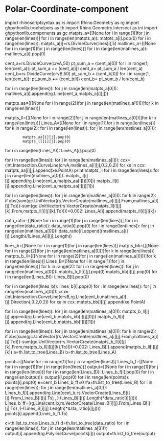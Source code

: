 # Polar-Coordinate-component
import rhinoscriptsyntax as rs
import Rhino.Geometry as rg
import ghpythonlib.treehelpers as th
import Rhino.Geometry.Intersect as int
import ghpythonlib.components as gc
matpts_a=[[None for i in range(1)]for j in range(len(lines))]
for i in range(len(matpts_a)):
    matpts_a[i].pop(0)
for i in range(len(lines)):
    matpts_a[i]=rs.DivideCurve(lines[i],5)
matlines_a=[[None for i in range(1)]for j in range(len(lines))]
for i in range(len(matlines_a)):
    matlines_a[i].pop(0)

cent_a=rs.DivideCurve(crvA,50)
pt_sum_a = (cent_a[0])
for i in range(1, len(cent_a)):
    pt_sum_a += (cent_a[i])
cent_a= pt_sum_a / len(cent_a)
cent_b=rs.DivideCurve(crvB,50)
pt_sum_b = (cent_b[0])
for i in range(1, len(cent_b)):
    pt_sum_b += (cent_b[i])
cent_b= pt_sum_b / len(cent_b)

for i in range(len(lines)):
    for j in range(len(matpts_a[0])):
        matlines_a[i].append(rg.Line(cent_a,matpts_a[i][j]))

matpts_aa=[[[None for i in range(2)]for j in range(len(matlines_a[0]))]for k in range(len(lines))]

matpts_ll=[[[None for i in range(2)]for j in range(len(matlines_a[0]))]for k in range(len(lines))]
Lines_A=[[None for i in range(1)]for j in range(len(lines))]
for k in range(2):
    for i in range(len(lines)):
        for j in range(len(matlines_a[0])):

            matpts_aa[i][j].pop(0)
            matpts_ll[i][j].pop(0)
for i in range(len(Lines_A)):
    Lines_A[i].pop(0)

for i in range(len(lines)):
    for j in range(len(matlines_a[i])):
        ccx=(int.Intersection.CurveLine(crvA,matlines_a[i][j],0.2,0.2))
        for xe in ccx:
            matpts_aa[i][j].append(xe.PointA)
print matpts_ll
for i in range(len(lines)):
    for j in range(len(matlines_a[0])):
        matpts_ll[i][j].append(rg.Line(cent_a,matpts_aa[i][j][0]))
        matpts_ll[i][j].append(rg.Line(cent_a,matpts_aa[i][j][1]))

for i in range(len(lines)):
    for j in range(len(matlines_a[0])):
       for k in range(2):
            if abs(sum(gc.UnitVector(rs.VectorCreate(matlines_a[i][j].From,matlines_a[i][j].To)))-sum(gc.UnitVector(rs.VectorCreate(matpts_ll[i][j][k].From,matpts_ll[i][j][k].To))))<0.002:
                Lines_A[i].append(matpts_ll[i][j][k])

data_ratio=[[None for i in range(1)]for j in range(len(lines))]
for i in range(len(data_ratio)):
    data_ratio[i].pop(0)
for i in range(len(lines)):
    for j in range(len(matlines_a[0])):
        data_ratio[i].append((matlines_a[i][j].Length)/(Lines_A[i][j].Length))

lines_b=[[None for i in range(1)]for j in range(len(lines))]
matpts_bb=[[[None for i in range(2)]for j in range(len(matlines_a[0]))]for k in range(len(lines))]
matpts_b_ll=[[[None for i in range(2)]for j in range(len(matlines_a[0]))]for k in range(len(lines))]
Lines_B=[[None for i in range(1)]for j in range(len(lines))]
for k in range(2):
    for i in range(len(lines)):
        for j in range(len(matlines_a[0])):
            matpts_b_ll[i][j].pop(0)
            matpts_bb[i][j].pop(0)
for i in range(len(Lines_B)):
    Lines_B[i].pop(0)

for i in range(len(lines_b)):
    lines_b[i].pop(0)
for i in range(len(lines)):
    for j in range(len(matlines_a[0])):
        ccx=(int.Intersection.CurveLine(crvB,rg.Line(cent_b,matlines_a[i][j].Direction),0.2,0.2))
        for xe in ccx:
            matpts_bb[i][j].append(xe.PointA)

for i in range(len(lines)):
    for j in range(len(matlines_a[0])):
        matpts_b_ll[i][j].append(rg.Line(cent_b,matpts_bb[i][j][0]))
        matpts_b_ll[i][j].append(rg.Line(cent_b,matpts_bb[i][j][1]))


for i in range(len(lines)):
    for j in range(len(matlines_a[0])):
       for k in range(2):
            if abs(sum(gc.UnitVector(rs.VectorCreate(matlines_a[i][j].From,matlines_a[i][j].To)))-sum(gc.UnitVector(rs.VectorCreate(matpts_b_ll[i][j][k].From,matpts_b_ll[i][j][k].To))))<0.002:
                Lines_B[i].append(matpts_b_ll[i][j][k])
a=th.list_to_tree(Lines_B)
b=th.list_to_tree(Lines_A)

points=[[None for i in range(1)]for j in range(len(lines))]
Lines_b_f=[[None for i in range(1)]for j in range(len(lines))]
output=[[None for i in range(1)]for j in range(len(lines))]
for i in range(len(Lines_B)):
    Lines_b_f[i].pop(0)
for i in range(len(output)):
    output[i].pop(0)
for i in range(len(points)):
    points[i].pop(0)
e=cent_b
Lines_b_ff=0
#a=th.list_to_tree(Lines_B)
for i in range(len(lines)):
    for j in range(len(matlines_a[0])):
        Lines_b_f[i].append(rg.Line(cent_b,rs.VectorCreate(Lines_B[i][j].From,Lines_B[i][j].To) ,(-(Lines_B[i][j].Length)*data_ratio[i][j])))
        Lines_b_ff=(rg.Line(cent_b,rs.VectorCreate(Lines_B[i][j].From,Lines_B[i][j].To) ,(-(Lines_B[i][j].Length)*data_ratio[i][j])))
        points[i].append(Lines_b_ff.To)

c=th.list_to_tree(Lines_b_f)
d=th.list_to_tree(data_ratio)
for i in range(len(lines)):
    for j in range(len(matlines_a[0])):
        output[i].append(rg.PolylineCurve(points[i]))
output=th.list_to_tree(output)
